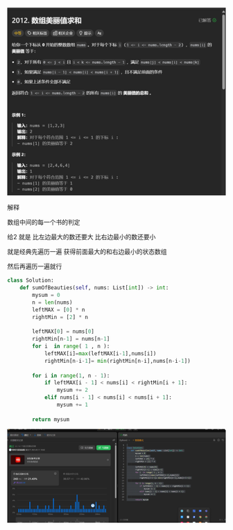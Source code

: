 ![1741689094395](image/day004-0004-2012/1741689094395.png)


解释   

数组中间的每一个书的判定  

给2   就是   比左边最大的数还要大   比右边最小的数还要小  

就是经典先遍历一遍  获得前面最大的和右边最小的状态数组 

然后再遍历一遍就行 

```python
class Solution:
    def sumOfBeauties(self, nums: List[int]) -> int:
        mysum = 0
        n = len(nums)
        leftMAX = [0] * n
        rightMin = [2] * n

        leftMAX[0] = nums[0]
        rightMin[n-1] = nums[n-1]
        for i  in range( 1 , n ):
            leftMAX[i]=max(leftMAX[i-1],nums[i])
            rightMin[n-i-1]= min(rightMin[n-i],nums[n-i-1])

        for i in range(1, n - 1):
            if leftMAX[i - 1] < nums[i] < rightMin[i + 1]:
                mysum += 2
            elif nums[i - 1] < nums[i] < nums[i + 1]:
                mysum += 1

        return mysum
```

![1741689768396](image/day004-0004-2012/1741689768396.png)
